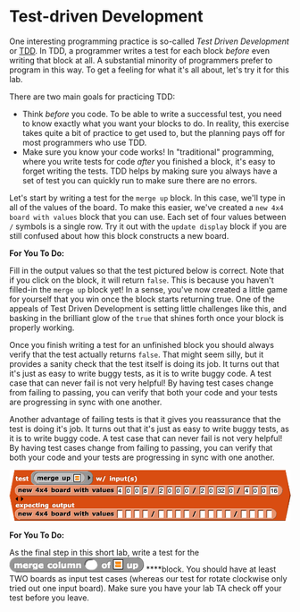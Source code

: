 # Test-driven Development

One interesting programming practice is so-called _Test Driven Development_ or [TDD](http://en.wikipedia.org/wiki/Test-driven_development). In TDD, a programmer writes a test for each block _before_ even writing that block at all. A substantial minority of programmers prefer to program in this way. To get a feeling for what it's all about, let's try it for this lab.

There are two main goals for practicing TDD:

* Think _before_ you code. To be able to write a successful test, you need to know exactly what you want your blocks to do. In reality, this exercise takes quite a bit of practice to get used to, but the planning pays off for most programmers who use TDD.
* Make sure you know your code works! In "traditional" programming, where you write tests for code _after_ you finished a block, it's easy to forget writing the tests. TDD helps by making sure you always have a set of test you can quickly run to make sure there are no errors.

Let's start by writing a test for the `merge up` block. In this case, we'll type in all of the values of the board. To make this easier, we've created a `new 4x4 board with values` block that you can use. Each set of four values between `/` symbols is a single row. Try it out with the `update display` block if you are still confused about how this block constructs a new board.

**For You To Do:**

Fill in the output values so that the test pictured below is correct. Note that if you click on the block, it will return `false`. This is because you haven't filled-in the `merge up` block yet! In a sense, you've now created a little game for yourself that you win once the block starts returning true. One of the appeals of Test Driven Development is setting little challenges like this, and basking in the brilliant glow of the `true` that shines forth once your block is properly working.

Once you finish writing a test for an unfinished block you should always verify that the test actually returns `false`. That might seem silly, but it provides a sanity check that the test itself is doing its job. It turns out that it's just as easy to write buggy tests, as it is to write buggy code. A test case that can never fail is not very helpful! By having test cases change from failing to passing, you can verify that both your code and your tests are progressing in sync with one another.

Another advantage of failing tests is that it gives you reassurance that the test is doing it's job. It turns out that it's just as easy to write buggy tests, as it is to write buggy code. A test case that can never fail is not very helpful! By having test cases change from failing to passing, you can verify that both your code and your tests are progressing in sync with one another.

![](../.gitbook/assets/image%20%28235%29.png)

**For You To Do:**

As the final step in this short lab, write a test for the ![](../.gitbook/assets/image%20%286%29.png) ****block. You should have at least TWO boards as input test cases \(whereas our test for rotate clockwise only tried out one input board\). Make sure you have your lab TA check off your test before you leave.

